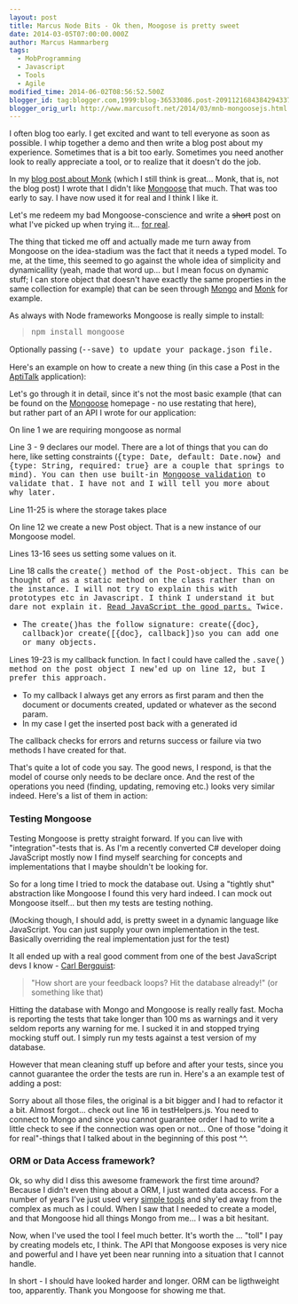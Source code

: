 ```yaml
---
layout: post
title: Marcus Node Bits - Ok then, Moogose is pretty sweet
date: 2014-03-05T07:00:00.000Z
author: Marcus Hammarberg
tags:
  - MobProgramming
  - Javascript
  - Tools
  - Agile
modified_time: 2014-06-02T08:56:52.500Z
blogger_id: tag:blogger.com,1999:blog-36533086.post-2091121684384294337
blogger_orig_url: http://www.marcusoft.net/2014/03/mnb-mongoosejs.html
---
```





I often blog too early. I get excited and want to tell everyone as soon
as possible. I whip together a demo and then write a blog post about my
experience. Sometimes that is a bit too early. Sometimes you need
another look to really appreciate a tool, or to realize that it doesn't
do the job.

In my <a href="http://www.marcusoft.net/2014/02/mnb-monk.html"
target="_blank">blog post about Monk</a> (which I still think is
great... Monk, that is, not the blog post) I wrote that I didn't like
<a href="http://mongoosejs.com/" target="_blank">Mongoose</a> that much.
That was too early to say. I have now used it for real and I think I
like it.

Let's me redeem my bad Mongoose-conscience and write a ~~short~~ post on
what I've picked up when trying it...
<a href="http://github.com/aptitud/AptiTalk" target="_blank">for
real</a>.

The thing that ticked me off and actually made me
turn away from Mongoose on the idea-stadium was the fact that it needs a
typed model. To me, at the time, this seemed to go against the whole
idea of simplicity and dynamicallity (yeah, made that word up... but I
mean focus on dynamic stuff; I can store object that doesn't have
exactly the same properties in the same collection for example) that can
be seen through
<a href="http://www.mongodb.org/" target="_blank">Mongo</a> and
<a href="https://github.com/LearnBoost/monk" target="_blank">Monk</a>
for example.

As always with Node frameworks Mongoose is really simple to install:

> <span style="font-family: Courier New, Courier, monospace;">npm
> install mongoose

Optionally passing (<span
style="font-family: Courier New, Courier, monospace;">--save) to
update your package.json file.

Here's an example on how to create a new thing (in this case a Post in
the <a href="http://github.com/aptitud/AptiTalk"
target="_blank">AptiTalk</a> application):

Let's go through it in detail, since it's not the most basic example
(that can be found on
the <a href="http://mongoosejs.com/" target="_blank">Mongoose</a> homepage -
no use restating that here), but rather part of an API I wrote for our
application:

On line 1 we are requiring mongoose as normal

Line 3 - 9 declares our model. There are a lot of things that you can do
here, like setting constraints (<span
style="font-family: Courier New, Courier, monospace;">{type: Date,
default: Date.now} and <span
style="font-family: Courier New, Courier, monospace;">{type: String,
required: true} are a couple that springs to mind). You can then
use built-in <a href="http://mongoosejs.com/docs/validation.html"
target="_blank">Mongoose validation</a> to validate that. I have not and
I will tell you more about why later.

Line 11-25 is where the storage takes place

On line 12 we create a new Post object. That is a new instance of our
Mongoose model.

Lines 13-16 sees us setting some values on it.

Line 18 calls the <span
style="font-family: Courier New, Courier, monospace;">create()
<span style="font-family: inherit;">method of the Post-object.
This can be thought of as a static method on the class rather than on
the instance. I will not try to explain this with prototypes etc in
Javascript. I think I understand it but dare not explain it. <a
href="http://www.amazon.com/JavaScript-Good-Parts-Douglas-Crockford/dp/0596517742"
target="_blank">Read JavaScript the good parts.</a> Twice.

- <span style="font-family: inherit;">The  <span
    style="font-family: 'Courier New', Courier, monospace;">create()has
    the follow signature: <span
    style="font-family: 'Courier New', Courier, monospace;">create({doc},
    callback)or <span
    style="font-family: 'Courier New', Courier, monospace;">create(\[{doc},
    callback\])so you can add one or many objects.

<span style="font-family: inherit;">Lines 19-23 is my callback function.
In fact I could have called the <span
style="font-family: Courier New, Courier, monospace;">.save()<span
style="font-family: inherit;"> method on the <span
style="font-family: Courier New, Courier, monospace;">post<span
style="font-family: inherit;"> object I new'ed up on line 12, but I
prefer this approach.

- To my callback I always get any errors as first param and then the
    document or documents created, updated or whatever as the second
    param.
- In my case I get the inserted post back with a generated id

The callback checks for errors and returns success or failure via two
methods I have created for that.

That's quite a lot of code you say. The good news, I respond, is that
the model of course only needs to be declare once. And the rest of the
operations you need (finding, updating, removing etc.) looks very
similar indeed. Here's a list of them in action:

###

### Testing Mongoose

Testing Mongoose is pretty straight forward. If you can live with
"integration"-tests that is. As I'm a recently converted C# developer
doing JavaScript mostly now I find myself searching for concepts and
implementations that I maybe shouldn't be looking for.

So for a long time I tried to mock the database out. Using a "tightly
shut" abstraction like Mongoose I found this very hard indeed. I can
mock out Mongoose itself... but then my tests are testing nothing.

(Mocking though, I should add, is pretty sweet in a dynamic language
like JavaScript. You can just supply your own implementation in the
test. Basically overriding the real implementation just for the test)

It all ended up with a real good comment from one of the best JavaScript
devs I know
- <a href="https://twitter.com/CarlBergquist" target="_blank">Carl
Bergquist</a>:

> "How short are your feedback loops? Hit the database already!" (or
> something like that)

Hitting the database with Mongo and Mongoose is really really fast.
Mocha is reporting the tests that take longer than 100 ms as warnings
and it very seldom reports any warning for me. I sucked it in and
stopped trying mocking stuff out. I simply run my tests against a test
version of my database.

However that mean cleaning stuff up before and after your tests, since
you cannot guarantee the order the tests are run in.
Here's a an example test of adding a post:

Sorry about all those files, the original is a bit bigger and I had to
refactor it a bit.
Almost forgot... check out line 16 in testHelpers.js. You need to
connect to Mongo and since you cannot guarantee order I had to write a
little check to see if the connection was open or not... One of those
"doing it for real"-things that I talked about in the beginning of this
post ^^.

### ORM or Data Access framework?

Ok, so why did I diss this awesome framework the first time around?
Because I didn't even thing about a ORM, I just wanted data access. For
a number of years I've just used very
<a href="https://github.com/markrendle/Simple.Data"
target="_blank">simple tools</a> and shy'ed away from the complex as
much as I could. When I saw that I needed to create a model, and that
Mongoose hid all things Mongo from me... I was a bit hesitant.

Now, when I've used the tool I feel much better. It's worth the ...
"toll" I pay by creating models etc, I think. The API that Mongoose
exposes is very nice and powerful and I have yet been near running into
a situation that I cannot handle.

In short - I should have looked harder and longer. ORM can be
ligthweight too, apparently. Thank you Mongoose for showing me that.
